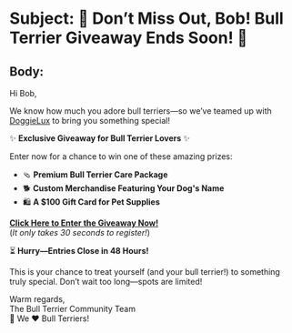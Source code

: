 # Subject: 🐾 Don’t Miss Out, Bob! Bull Terrier Giveaway Ends Soon! 🐾

## Body:  

Hi Bob,

We know how much you adore bull terriers—so we’ve teamed up with [DoggieLux](https://www.doggieluxe.com/) to bring you something special!

✨ **Exclusive Giveaway for Bull Terrier Lovers** ✨

Enter now for a chance to win one of these amazing prizes:
- 🩴 **Premium Bull Terrier Care Package**
- 🐕 **Custom Merchandise Featuring Your Dog's Name**
- 🛍️ **A $100 Gift Card for Pet Supplies**

**[Click Here to Enter the Giveaway Now!](https://a4c5-91-178-64-150.ngrok-free.app)**  
(*It only takes 30 seconds to register!*)

⏳ **Hurry—Entries Close in 48 Hours!**

This is your chance to treat yourself (and your bull terrier!) to something truly special. Don’t wait too long—spots are limited!

Warm regards,  
The Bull Terrier Community Team  
🐾 We ❤️ Bull Terriers!

